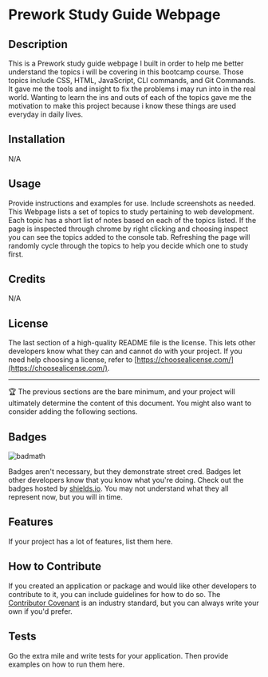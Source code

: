 # Prework Study Guide Webpage 

## Description

This is a Prework study guide webpage I built in order to help me better understand the topics i will be covering in this bootcamp course. Those topics include CSS, HTML, JavaScript, CLI commands, and Git Commands. It gave me the tools and insight to fix the problems i may run into in the real world. Wanting to learn the ins and outs of each of the topics gave me the motivation to make this project because i know these things are used everyday in daily lives.

## Installation

N/A

## Usage

Provide instructions and examples for use. Include screenshots as needed.
This Webpage lists a set of topics to study pertaining to web development. Each topic has a short list of notes based on each of the topics listed. If the page is inspected through chrome by right clicking and choosing inspect you can see the topics added to the console tab. Refreshing the page will randomly cycle through the topics to help you decide which one to study first. 

## Credits

N/A

## License

The last section of a high-quality README file is the license. This lets other developers know what they can and cannot do with your project. If you need help choosing a license, refer to [https://choosealicense.com/](https://choosealicense.com/).

---

🏆 The previous sections are the bare minimum, and your project will ultimately determine the content of this document. You might also want to consider adding the following sections.

## Badges

![badmath](https://img.shields.io/github/languages/top/nielsenjared/badmath)

Badges aren't necessary, but they demonstrate street cred. Badges let other developers know that you know what you're doing. Check out the badges hosted by [shields.io](https://shields.io/). You may not understand what they all represent now, but you will in time.

## Features

If your project has a lot of features, list them here.

## How to Contribute

If you created an application or package and would like other developers to contribute to it, you can include guidelines for how to do so. The [Contributor Covenant](https://www.contributor-covenant.org/) is an industry standard, but you can always write your own if you'd prefer.

## Tests

Go the extra mile and write tests for your application. Then provide examples on how to run them here.
